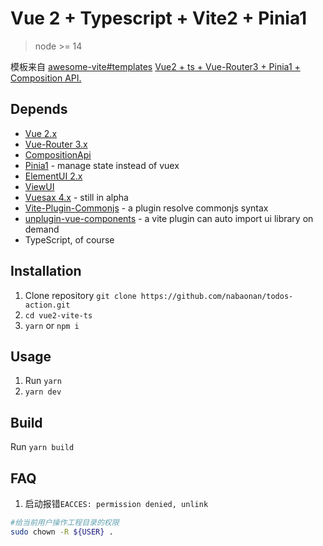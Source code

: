 # Vue 2 + Typescript + Vite2 + Pinia1

> node >= 14


模板来自 [awesome-vite#templates](https://github.com/vitejs/awesome-vite#templates) [ Vue2 + ts + Vue-Router3 + Pinia1 + Composition API.](https://github.com/nabaonan/todos-action)
## Depends

- [Vue 2.x](https://github.com/vuejs/vue)
- [Vue-Router 3.x](https://github.com/vuejs/vue-router)
- [CompositionApi](https://github.com/vuejs/composition-api)
- [Pinia1](https://github.com/posva/pinia/tree/v1) - manage state instead of vuex
- [ElementUI 2.x](https://github.com/ElemeFE/element) 
- [ViewUI](https://github.com/view-design/ViewUI)
- [Vuesax 4.x](https://github.com/lusaxweb/vuesax-next) - still in alpha 
- [Vite-Plugin-Commonjs](https://github.com/originjs/vite-plugins/tree/main/packages/vite-plugin-commonjs) - a plugin resolve commonjs syntax
- [unplugin-vue-components](https://github.com/antfu/unplugin-vue-components) - a vite plugin can auto import ui library on demand
- TypeScript, of course

## Installation

1. Clone repository `git clone https://github.com/nabaonan/todos-action.git `
2. `cd vue2-vite-ts`
3. `yarn` or `npm i`

## Usage

1. Run `yarn`
2. `yarn dev`

## Build

Run `yarn build`


## FAQ
1. 启动报错`EACCES: permission denied, unlink`
```bash
#给当前用户操作工程目录的权限
sudo chown -R ${USER} .
```

## 